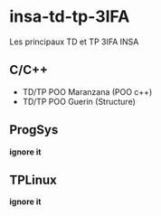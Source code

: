 # insa-td-tp-3IFA
Les principaux TD et TP 3IFA INSA

## C/C++

* TD/TP POO Maranzana (POO c++)
* TD/TP POO Guerin	(Structure)

## ProgSys

**ignore it**

## TPLinux

**ignore it**
